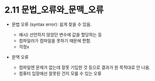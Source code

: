 # 2.11 문법_오류와_문맥_오류

* 문법 오류 (syntax error): 쉽게 찾을 수 있음.
    - 예시) 선언하지 않았던 변수에 값을 할당하는 등
    - 컴파일러가 컴파일을 못하기 때문에 편함.
    - 걱정x

* 문맥 오류
    - 컴파일엔 문제가 없는데 잘못 기입한 것 등으로 결과가 원 목적대로 안 나옴.
    - 컴퓨터 입장에선 잘못된 건지 모를 수 있는 오류